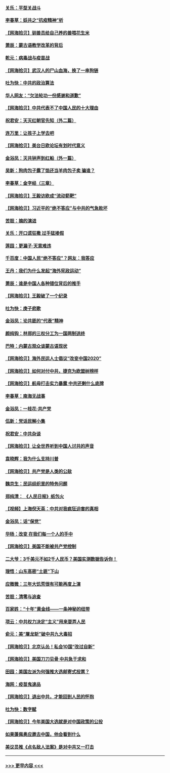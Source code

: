 #### [关乐：平型关战斗](../pages/nsc993/n12395387.md?t=09111902) 
#### [李春草：妖共之“抗疫精神”析](../pages/nsc993/n12395240.md?t=09111902) 
#### [【网海拾贝】驯兽员给自己养的兽喂花生米](../pages/nsc993/n12393919.md?t=09111902) 
#### [萧辰：蒙古语教学改革的背后](../pages/nsc993/n12393677.md?t=09111902) 
#### [乾元：病毒战与疫苗战](../pages/nsc993/n12393107.md?t=09111902) 
#### [【网海拾贝】武汉人的尸山血海，换了一串狗链](../pages/nsc993/n12393043.md?t=09111902) 
#### [吐为快：中共的政治算法](../pages/nsc993/n12390506.md?t=09111902) 
#### [华人网友：“欠法轮功一份感谢和道歉”](../pages/nsc993/n12390098.md?t=09111902) 
#### [【网海拾贝】中共代表不了中国人民的十大理由](../pages/nsc993/n12388155.md?t=09111902) 
#### [祝君安：天灭红朝官先知（外二篇）](../pages/nsc993/n12387957.md?t=09111902) 
#### [连万里：让孩子上学去吧](../pages/nsc993/n12385309.md?t=09111902) 
#### [【网海拾贝】美台日欧论坛有划时代意义](../pages/nsc993/n12385232.md?t=09111902) 
#### [金浴凤：灭共钟声到红船（外一篇）](../pages/nsc993/n12385154.md?t=09111902) 
#### [吴新：狗肉包子露了馅还当羊肉包子卖 骗谁？](../pages/nsc993/n12385133.md?t=09111902) 
#### [李春草：金字经（三章）](../pages/nsc993/n12383691.md?t=09111902) 
#### [【网海拾贝】王毅访欧成“流动箭靶”](../pages/nsc993/n12383338.md?t=09111902) 
#### [【网海拾贝】习近平的“绝不答应”与中共的气急败坏](../pages/nsc993/n12382819.md?t=09111902) 
#### [苦胆：摘的演进](../pages/nsc993/n12382619.md?t=09111902) 
#### [关乐：开口谎狂撒 过手猛掺假](../pages/nsc993/n12382604.md?t=09111902) 
#### [莲园：更漏子‧天意难违](../pages/nsc993/n12382598.md?t=09111902) 
#### [千百度：中国人民“绝不答应”？网友：我答应](../pages/nsc993/n12382024.md?t=09111902) 
#### [王丹：我们为什么发起“海外宪政运动”](../pages/nsc993/n12380286.md?t=09111902) 
#### [萧辰：谁是中国人各种错位背后的推手](../pages/nsc993/n12379800.md?t=09111902) 
#### [【网海拾贝】王毅破了一个纪录](../pages/nsc993/n12379251.md?t=09111902) 
#### [吐为快：庚子悲歌](../pages/nsc993/n12378821.md?t=09111902) 
#### [金浴凤：论共匪的“代表”精神](../pages/nsc993/n12377546.md?t=09111902) 
#### [颜纯钩：林郑的三权分工为一国两制送终](../pages/nsc993/n12377306.md?t=09111902) 
#### [巴特：内蒙古观众谈蒙古语现状](../pages/nsc993/n12376923.md?t=09111902) 
#### [【网海拾贝】海外民运人士倡议“改变中国2020”](../pages/nsc993/n12376682.md?t=09111902) 
#### [【网海拾贝】如何对付中共，捷克为欧盟树榜样](../pages/nsc993/n12374209.md?t=09111902) 
#### [【网海拾贝】航母打击实力暴露 中共还剩什么底牌](../pages/nsc993/n12371825.md?t=09111902) 
#### [李春草：南海无战事](../pages/nsc993/n12371159.md?t=09111902) 
#### [金浴凤：一枝花·共产党](../pages/nsc993/n12368757.md?t=09111902) 
#### [伍新：党话民解小集](../pages/nsc993/n12366907.md?t=09111902) 
#### [祝君安：中共杂谈](../pages/nsc993/n12366076.md?t=09111902) 
#### [【网海拾贝】让全世界听到中国人讨共的声音](../pages/nsc993/n12365569.md?t=09111902) 
#### [袁晓辉：我为什么支持川普](../pages/nsc993/n12362670.md?t=09111902) 
#### [【网海拾贝】共产党是人类的公敌](../pages/nsc993/n12363182.md?t=09111902) 
#### [魏京生：民运组织里的特务问题](../pages/nsc993/n12363010.md?t=09111902) 
#### [郑纯清： 《人民日报》纸包火](../pages/nsc993/n12362706.md?t=09111902) 
#### [【视频】上海倪天英：中共对我疯狂迫害的真相](../pages/nsc993/n12356341.md?t=09111902) 
#### [金浴凤：话“保党”](../pages/nsc993/n12361867.md?t=09111902) 
#### [华旸：改变 在我们每一个人的手中](../pages/nsc993/n12361774.md?t=09111902) 
#### [【网海拾贝】美国不能被共产党控制](../pages/nsc993/n12360271.md?t=09111902) 
#### [二大爷：3千美元不如2千人民币？美国实测数据告诉你！](../pages/nsc993/n12358563.md?t=09111902) 
#### [理悟：山东高密“土匪”下山](../pages/nsc993/n12358535.md?t=09111902) 
#### [应微微：三年大饥荒很有可能再度上演](../pages/nsc993/n12358523.md?t=09111902) 
#### [苦胆：清零与追查](../pages/nsc993/n12358501.md?t=09111902) 
#### [百家姓：“十年”黄金线——一条神秘的纽带](../pages/nsc993/n12358319.md?t=09111902) 
#### [项云：中共权力决定“主义”用来耍弄人民](../pages/nsc993/n12358172.md?t=09111902) 
#### [俞元：美“屠龙斩”破中共九大毒招](../pages/nsc993/n12357822.md?t=09111902) 
#### [【网海拾贝】北京认怂！私会10国“改过自新”](../pages/nsc993/n12357784.md?t=09111902) 
#### [【网海拾贝】美国刀刀见骨 中共急于求和](../pages/nsc993/n12355511.md?t=09111902) 
#### [田园：美国左派为何强推大选邮寄式投票？](../pages/nsc993/n12352963.md?t=09111902) 
#### [海网：疫苗鬼速品](../pages/nsc993/n12354438.md?t=09111902) 
#### [【网海拾贝】退出中共，才能回到人民的怀抱](../pages/nsc993/n12352634.md?t=09111902) 
#### [吐为快：数字赋](../pages/nsc993/n12352317.md?t=09111902) 
#### [【网海拾贝】今年美国大选就是对中国政策的公投](../pages/nsc993/n12350973.md?t=09111902) 
#### [如果蓬佩奥应邀去中国，他会看到什么](../pages/nsc993/n12350945.md?t=09111902) 
#### [美议员推《点名敌人法案》是对中共又一打击](../pages/nsc993/n12350765.md?t=09111902) 

----
#### [ >>> 更早内容 <<< ](../indexes/nsc993-earlier.md)
